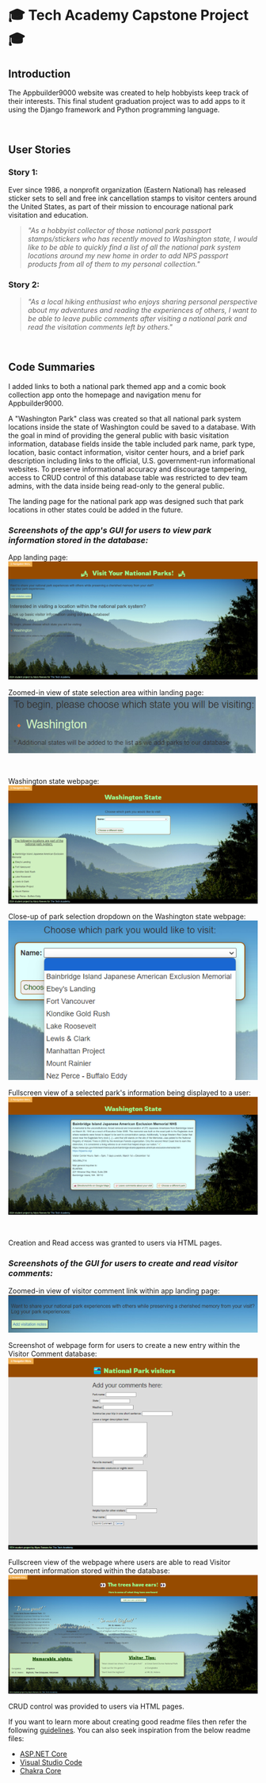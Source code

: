 # 🎓 Tech Academy Capstone Project 🎓

## Introduction

The Appbuilder9000 website was created to help hobbyists keep track of their interests. This final student graduation project was to add apps to it using the Django framework and Python programming language.

<br>

## User Stories

### Story 1:

Ever since 1986, a nonprofit organization (Eastern National) has released sticker sets to sell and free ink cancellation stamps to visitor centers around the United States, as part of their mission to encourage national park visitation and education.  
>_"As a hobbyist collector of those national park passport stamps/stickers who has recently moved to Washington state, I would like to be able to quickly find a list of all the national park system locations around my new home in order to add NPS passport products from all of them to my personal collection."_

### Story 2:

>_"As a local hiking enthusiast who enjoys sharing personal perspective about my adventures and reading the experiences of others, I want to be able to leave public comments after visiting a national park and read the visitation comments left by others."_

<br>

## Code Summaries

I added links to both a national park themed app and a comic book collection app onto the homepage and navigation menu for Appbuilder9000.

A "Washington Park" class was created so that all national park system locations inside the state of Washington could be saved to a database.  With the goal in mind of providing the general public with basic visitation information, database fields inside the table included park name, park type, location, basic contact information, visitor center hours, and a brief park description including links to the official, U.S. government-run informational websites.  To preserve informational accuracy and discourage tampering, access to CRUD control of this database table was restricted to dev team admins, with the data inside being read-only to the general public.

The landing page for the national park app was designed such that park locations in other states could be added in the future.

### _Screenshots of the app's GUI for users to view park information stored in the database:_

App landing page:
![Fullscreen view of national park app's landing page](Screenshot1-fullscreen.png)

Zoomed-in view of state selection area within landing page:
![Close-up of state selection within app's landing page](Screenshot1.png)

<br>

Washington state webpage:
![Fullscreen view of Washington parks webpage](Screenshot2-fullscreen.png)

Close-up of park selection dropdown on the Washington state webpage:
![Screenshot of park dropdown menu](Screenshot2.png)

Fullscreen view of a selected park's information being displayed to a user:
![Screenshot of table information for BIJAEM site](Screenshot3.png)

<br>

Creation and Read access was granted to users via HTML pages.

### _Screenshots of the GUI for users to create and read visitor comments:_

Zoomed-in view of visitor comment link within app landing page:
![Close-up view of Visitor Comment button](Screenshot4.png)

Screenshot of webpage form for users to create a new entry within the Visitor Comment database:
![Fullscreen view of comment form webpage](Screenshot5.png)

Fullscreen view of the webpage where users are able to read Visitor Comment information stored within the database:
![Fullscreen view of Park Comments webpage](Screenshot6.png)

CRUD control was provided to users via HTML pages.

If you want to learn more about creating good readme files then refer the following [guidelines](https://docs.microsoft.com/en-us/azure/devops/repos/git/create-a-readme?view=azure-devops). You can also seek inspiration from the below readme files:
- [ASP.NET Core](https://github.com/aspnet/Home)
- [Visual Studio Code](https://github.com/Microsoft/vscode)
- [Chakra Core](https://github.com/Microsoft/ChakraCore)

